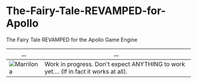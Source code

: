 # The-Fairy-Tale-REVAMPED-for-Apollo
The Fairy Tale REVAMPED for the Apollo Game Engine


... | ...
---|---
![Marrilona](https://user-images.githubusercontent.com/11202073/128606190-60602cf9-4bde-46f6-8300-5d1bf7a37040.png) | Work in progress. Don't expect ANYTHING to work yet.... (If in fact it works at all).


